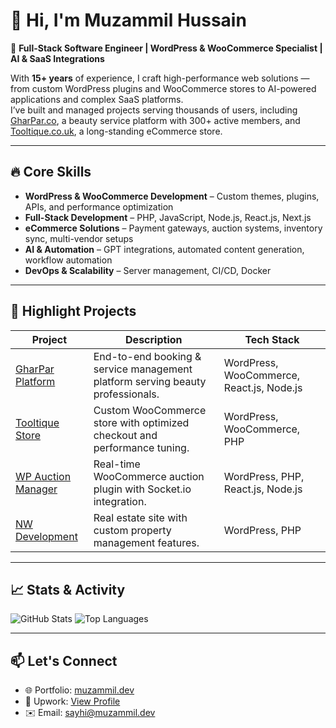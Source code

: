 # 👋 Hi, I'm Muzammil Hussain

🚀 **Full-Stack Software Engineer | WordPress & WooCommerce Specialist | AI & SaaS Integrations**

With **15+ years** of experience, I craft high-performance web solutions — from custom WordPress plugins and WooCommerce stores to AI-powered applications and complex SaaS platforms.  
I’ve built and managed projects serving thousands of users, including [GharPar.co](https://gharpar.co), a beauty service platform with 300+ active members, and [Tooltique.co.uk](https://tooltique.co.uk), a long-standing eCommerce store.

---

## 🔥 Core Skills

- **WordPress & WooCommerce Development** – Custom themes, plugins, APIs, and performance optimization
- **Full-Stack Development** – PHP, JavaScript, Node.js, React.js, Next.js
- **eCommerce Solutions** – Payment gateways, auction systems, inventory sync, multi-vendor setups
- **AI & Automation** – GPT integrations, automated content generation, workflow automation
- **DevOps & Scalability** – Server management, CI/CD, Docker

---

## 🌟 Highlight Projects

| Project                                    | Description                                                                    | Tech Stack                                |
| ------------------------------------------ | ------------------------------------------------------------------------------ | ----------------------------------------- |
| [GharPar Platform](https://app.gharpar.co) | End-to-end booking & service management platform serving beauty professionals. | WordPress, WooCommerce, React.js, Node.js |
| [Tooltique Store](https://tooltique.co.uk) | Custom WooCommerce store with optimized checkout and performance tuning.       | WordPress, WooCommerce, PHP               |
| [WP Auction Manager](#)                    | Real-time WooCommerce auction plugin with Socket.io integration.               | WordPress, PHP, React.js, Node.js         |
| [NW Development](https://nwdevelopment.gr) | Real estate site with custom property management features.                     | WordPress, PHP                            |

---

## 📈 Stats & Activity

![GitHub Stats](https://github-readme-stats.vercel.app/api?username=smhz101&show_icons=true&theme=dark)
![Top Languages](https://github-readme-stats.vercel.app/api/top-langs/?username=smhz101&layout=compact&theme=dark)

---

## 📫 Let's Connect

- 🌐 Portfolio: [muzammil.dev](https://muzammil.dev)
- 💼 Upwork: [View Profile](https://www.upwork.com/freelancers/muzammil101)
- ✉️ Email: sayhi@muzammil.dev
